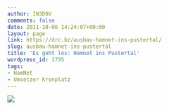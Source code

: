```yaml
---
author: IN3DOV
comments: false
date: 2011-10-06 14:24:07+00:00
layout: page
link: https://drc.bz/ausbau-hamnet-ins-pustertal/
slug: ausbau-hamnet-ins-pustertal
title: 'Es geht los: Hamnet ins Pustertal'
wordpress_id: 3755
tags:
- HamNet
- Umsetzer Kronplatz
---
```


[![](https://drc.bz/wp-content/uploads/2011/10/hamnetkronplatz1-1024x768.jpg)](https://drc.bz/wp-content/uploads/2011/10/hamnetkronplatz1.jpg)


